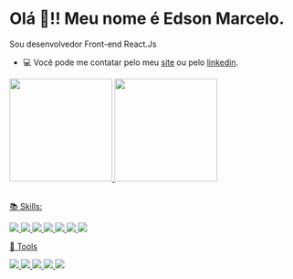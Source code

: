 # Olá 👋!! Meu nome é Edson Marcelo.

Sou desenvolvedor Front-end React.Js

-  💻 Você pode me contatar pelo meu [site](https://inazumait.netlify.app) ou pelo [linkedin](https://www.linkedin.com/in/edson-marcelo-b0471b1bb).

 <div>
  <a href="https://github.com/Eddi3MS">
  <img height="180em" src="https://github-readme-stats.vercel.app/api?username=Eddi3MS&show_icons=true&theme=dracula&include_all_commits=true&count_private=true"/>
  <img height="180em" src="https://github-readme-stats.vercel.app/api/top-langs/?username=Eddi3MS&layout=compact&langs_count=7&theme=dracula"/>
 </div>
 
<br>

 
 :books: Skills:
 
 <p align="left">
 <img src="https://img.shields.io/badge/HTML5-E34F26?style=for-the-badge&logo=html5&logoColor=white">
    
 <img src="https://img.shields.io/badge/CSS3-1572B6?style=for-the-badge&logo=css3&logoColor=white">
    
 <img src="https://img.shields.io/badge/JavaScript-ffef0a?style=for-the-badge&logo=javascript&logoColor=1a1a1a">
 
 <img src="https://img.shields.io/badge/React-20232A?style=for-the-badge&logo=react&logoColor=61DAFB">
    
 <img src="https://img.shields.io/badge/next-030303?style=for-the-badge&logo=next.js&logoColor=#7a7a7a">
    
 <img src="https://img.shields.io/badge/Redux-090712?style=for-the-badge&logo=redux&logoColor=682be3"> 
    
 <img src="https://img.shields.io/badge/sass-bf4080?style=for-the-badge&logo=sass&logoColor=white"> 
</p>
 
 
 :toolbox: Tools
 
  <p align="left">
   
<img src="https://img.shields.io/badge/Git-F05032?style=for-the-badge&logo=git&logoColor=white"> 
   <img src="https://img.shields.io/badge/npm-CB3837?style=for-the-badge&logo=npm&logoColor=white"> 
   <img src="https://img.shields.io/badge/yarn-%232C8EBB.svg?style=for-the-badge&logo=yarn&logoColor=white">
   <img src="https://img.shields.io/badge/Visual_Studio_Code-0078D4?style=for-the-badge&logo=visual%20studio%20code&logoColor=white"> 
   <img src="https://img.shields.io/badge/Figma-black?style=for-the-badge&logo=figma&logoColor=white"> 
  </p>
